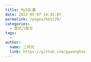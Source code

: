 ```yaml
---
title: MySQL篇
date: 2022-05-07 14:42:07
permalink: /pages/be5220/
categories:
  - 面试八股文
tags:
  - 
author: 
  name: 二师兄
  link: https://github.com/gywanghai
---
```

